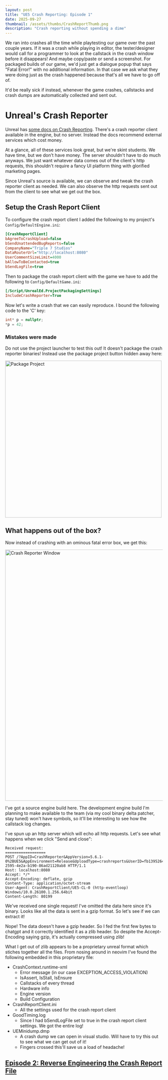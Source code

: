 ```yaml
---
layout: post
title: "UE5 Crash Reporting: Episode 1"
date: 2025-09-27
thumbnail: /assets/thumbs/CrashReportThumb.png
description: "Crash reporting without spending a dime"
---
```


We ran into crashes all the time while playtesting our game over the past couple years.
If it was a crash while playing in editor, the tester/designer would call for a programmer to look at the callstack in the crash window before it disappears!
And maybe copy/paste or send a screenshot. For packaged builds of our game, we'd just get a dialogue popup that says "Fatal Error!" with no additional information.
In that case we ask what they were doing just as the crash happened because that's all we have to go off of.

It'd be really sick if instead, whenever the game crashes, callstacks and crash dumps are automatically collected and sent out.

# Unreal's Crash Reporter
Unreal has [some docs on Crash Reporting](https://dev.epicgames.com/documentation/en-us/unreal-engine/crash-reporting-in-unreal-engine).
There's a crash reporter client available in the engine, but no server. Instead the docs recommend external services which cost money.

At a glance, all of these services look great, but we're skint students. We have time, but we don't have money.
The server shouldn't have to do much anyways. We just want whatever data comes out of the client's http requests, this shouldn't require a fancy UI platform thing with glorified marketing pages.

Since Unreal's source is available, we can observe and tweak the crash reporter client as needed.
We can also observe the http requests sent out from the client to see what we get out the box.

## Setup the Crash Report Client
To configure the crash report client I added the following to my project's `Config/DefaultEngine.ini`:
```ini
[CrashReportClient]
bAgreeToCrashUpload=false
bSendUnattendedBugReports=false
CompanyName="Triple 7 Studios"
DataRouterUrl="http://localhost:8080"
UserCommentSizeLimit=4000
bAllowToBeContacted=true
bSendLogFile=true
```

Then to package the crash report client with the game we have to add the following to `Config/DefaultGame.ini`:
```ini
[/Script/UnrealEd.ProjectPackagingSettings]
IncludeCrashReporter=True
```

Now let's write a crash that we can easily reproduce.
I bound the following code to the 'C' key:
```cpp
int* p = nullptr;
*p = 42;
```

### Mistakes were made
Do not use the project launcher to test this out! It doesn't package the crash reporter binaries!
Instead use the package project button hidden away here:

<img src="../../../assets/PackageProject.png" alt="Package Project" width="500"/>

## What happens out of the box?
Now instead of crashing with an ominous fatal error box, we get this:

<img src="../../../assets/CrashReporterWindow.png" alt="Crash Reporter Window" width="800"/>

I've got a source engine build here. The development engine build I'm planning to make available to the team (via my cool binary delta patcher, stay tuned) won't have symbols,
so it'll be interesting to see how the callstack log changes.

I've spun up an http server which will echo all http requests. Let's see what happens when we click "Send and close":

```
Received request:
==================
POST /?AppID=CrashReporter&AppVersion=5.6.1-0%2BUE5&AppEnvironment=Release&UploadType=crashreports&UserID=fb1395264275145b52c8cca3e0fd2fcd%7C%7C6536aa78-2595-4e2a-b190-86ad21120ab8 HTTP/1.1
Host: localhost:8080
Accept: */*
Accept-Encoding: deflate, gzip
Content-Type: application/octet-stream
User-Agent: CrashReportClient/UE5-CL-0 (http-eventloop) Windows/10.0.26100.1.256.64bit
Content-Length: 80199
```

We've received one single request! I've omitted the data here since it's binary. Looks like all the data is sent in a gzip format. So let's see if we can extract it!

Nope! The data doesn't have a gzip header.
So I fed the first few bytes to chatgpt and it correctly identified it as a zlib header. So despite the Accept-Encoding saying gzip, it's actually compressed using zlib!

What I get out of zlib appears to be a proprietary unreal format which stiches together all the files.
From nosing around in neovim I've found the following embedded in this proprietary file:

- CrashContext.runtime-xml
    - Error message (in our case EXCEPTION_ACCESS_VIOLATION)
    - IsAssert, IsStall, IsEnsure
    - Callstacks of every thread
    - Hardware info
    - Engine version
    - Build Configuration
- CrashReportClient.ini
    - All the settings used for the crash report client
- GoodTiming.log
    - Since I had bSendLogFile set to true in the crash report client settings. We got the entire log!
- UEMinidump.dmp
    - A crash dump we can open in visual studio. Will have to try this out to see what we can get out of it!
    - Fingers crossed this'll save us a load of headache!

## [Episode 2: Reverse Engineering the Crash Report File](https://samcollier.dev/2025/09/28/CrashReporting.html)
